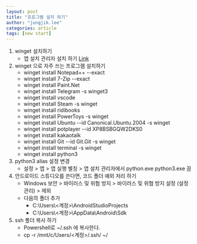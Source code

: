 ```yaml
---
layout: post
title: "프로그램 설치 하기"
author: "jungjik.lee"
categories: article
tags: [new start]
---
```


1. winget 설치하기
    * 앱 설치 관리자 설치 하기 [Link](https://www.microsoft.com/en-us/p/app-installer/9nblggh4nns1?activetab=pivot:overviewtab)
2. winget 으로 자주 쓰는 프로그램 설치하기
    * winget install Notepad++ --exact
    * winget install 7-Zip --exact
    * winget install Paint.Net
    * winget install Telegram -s winget3
    * winget install vscode
    * winget install Steam -s winget
    * winget install ridibooks
    * winget install PowerToys -s winget
    * winget install Ubuntu --id Canonical.Ubuntu.2004 -s winget
    * winget install potplayer --id XP8BSBGQW2DKS0
    * winget install kakaotalk
    * winget install Git --id Git.Git -s winget
    * winget install terminal -s winget
    * winget install python3
3. python3 alias 설정 변경
    * 설정 > 앱 > 앱 실행 별칭 > 앱 설치 관리자에서 python.exe python3.exe 끔
4. 안드로이드 스튜디오를 쓴다면, 코드 폴더 예외 처리 하기
    * Windows 보안 > 바이러스 및 위협 방지 > 바이러스 및 위협 방지 설정 (설정관리) > 제외
    * 다음의 폴더 추가
      * C:\Users\\<계정>\AndroidStudioProjects
      * C:\Users\\<계정>\AppData\Android\Sdk
5. ssh 폴더 복사 하기
    * Powershell로 ~/.ssh 에 복사한다.
    * cp -r /mnt/c/Users/<계정>/.ssh/ ~/